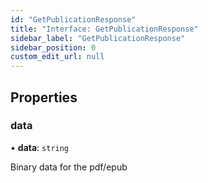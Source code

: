 ```yaml
---
id: "GetPublicationResponse"
title: "Interface: GetPublicationResponse"
sidebar_label: "GetPublicationResponse"
sidebar_position: 0
custom_edit_url: null
---
```


## Properties

### data

• **data**: `string`

Binary data for the pdf/epub
